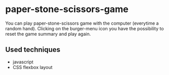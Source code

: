 # paper-stone-scissors-game

You can play paper-stone-scissors game with the computer (everytime a random hand). Clicking on the burger-menu icon you have the possibility to reset the game summary and play again.

## Used techniques

* javascript
* CSS flexbox layout
